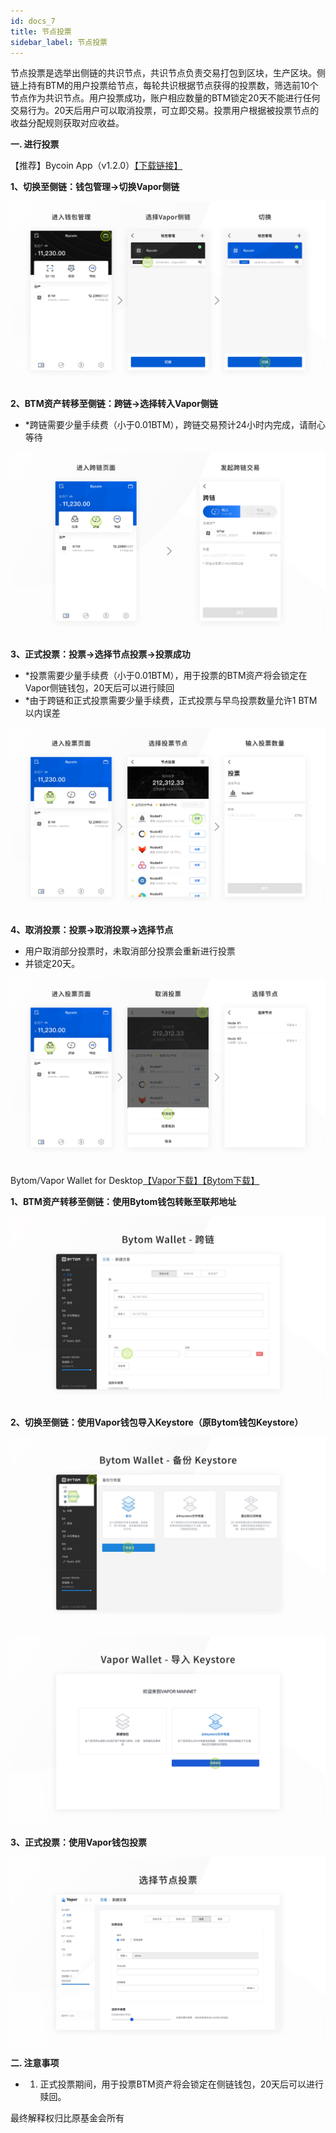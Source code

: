 ```yaml
---
id: docs_7
title: 节点投票
sidebar_label: 节点投票
---
```



节点投票是选举出侧链的共识节点，共识节点负责交易打包到区块，生产区块。侧链上持有BTM的用户投票给节点，每轮共识根据节点获得的投票数，筛选前10个节点作为共识节点。用户投票成功，账户相应数量的BTM锁定20天不能进行任何交易行为。20天后用户可以取消投票，可立即交易。投票用户根据被投票节点的收益分配规则获取对应收益。

**一. 进行投票**

【推荐】Bycoin App（v1.2.0）[【下载链接】](https://bycoin.im/)

**1、切换至侧链：钱包管理->切换Vapor侧链**

![image.png](img/16.png)

**2、BTM资产转移至侧链：跨链->选择转入Vapor侧链**

- *跨链需要少量手续费（小于0.01BTM），跨链交易预计24小时内完成，请耐心等待

![image.png](img/17.png)

**3、正式投票：投票->选择节点投票->投票成功**

- *投票需要少量手续费（小于0.01BTM），用于投票的BTM资产将会锁定在Vapor侧链钱包，20天后可以进行赎回
- *由于跨链和正式投票需要少量手续费，正式投票与早鸟投票数量允许1 BTM以内误差

![image.png](img/18.png)

**4、取消投票：投票->取消投票->选择节点**

- 用户取消部分投票时，未取消部分投票会重新进行投票
- 并锁定20天。

![image.png](img/19.png)

Bytom/Vapor Wallet for Desktop[【Vapor下载】](https://github.com/Bytom/vapor/releases/tag/v1.0.0)[【Bytom下载】](https://github.com/Bytom/bytom/releases)

**1、BTM资产转移至侧链：使用Bytom钱包转账至联邦地址**

![image.png](img/20.png)

**2、切换至侧链：使用Vapor钱包导入Keystore（原Bytom钱包Keystore）**

![image.png](img/21.png)

![image.png](img/22.png)

**3、正式投票：使用Vapor钱包投票**

![image.png](img/23.png)

**二. 注意事项**

- 1. 正式投票期间，用于投票BTM资产将会锁定在侧链钱包，20天后可以进行赎回。

最终解释权归比原基金会所有
